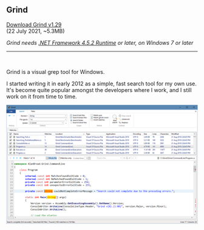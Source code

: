 ## Grind

[Download Grind v1.29](https://github.com/Arjailer/arjailer.github.io/releases/download/Grind/Grind.Setup.exe)
<br />
(22 July 2021, ~5.3MB)

_Grind needs [.NET Framework 4.5.2 Runtime](https://dotnet.microsoft.com/download/dotnet-framework) or later, on Windows 7 or later_

---

<br />

Grind is a visual grep tool for Windows.

I started writing it in early 2012 as a simple, fast search tool for my own use. It's become quite popular amongst the developers where I work, and I still work on it from time to time.

![Grind screenshot](Grind1.png)
